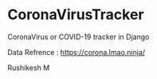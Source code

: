 # CoronaVirusTracker
CoronaVirus or COVID-19 tracker in Django 

Data Refrence :  https://corona.lmao.ninja/

Rushikesh M
